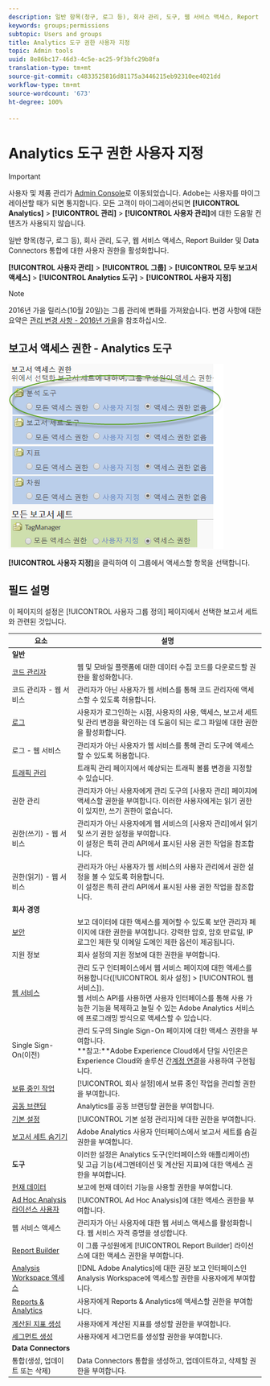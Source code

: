 ```yaml
---
description: 일반 항목(청구, 로그 등), 회사 관리, 도구, 웹 서비스 액세스, Report Builder 및 Data Connectors 통합에 대한 사용자 권한을 활성화합니다.
keywords: groups;permissions
subtopic: Users and groups
title: Analytics 도구 권한 사용자 지정
topic: Admin tools
uuid: 8e86bc17-46d3-4c5e-ac25-9f3bfc29b8fa
translation-type: tm+mt
source-git-commit: c4833525816d81175a3446215eb92310ee4021dd
workflow-type: tm+mt
source-wordcount: '673'
ht-degree: 100%

---
```



# Analytics 도구 권한 사용자 지정

>[!IMPORTANT]
>
>사용자 및 제품 관리가 [Admin Console](https://helpx.adobe.com/kr/enterprise/using/admin-console.html)로 이동되었습니다. Adobe는 사용자를 마이그레이션할 때가 되면 통지합니다. 모든 고객이 마이그레이션되면 **[!UICONTROL Analytics]** > **[!UICONTROL 관리]** > **[!UICONTROL 사용자 관리]**&#x200B;에 대한 도움말 컨텐츠가 사용되지 않습니다.

일반 항목(청구, 로그 등), 회사 관리, 도구, 웹 서비스 액세스, Report Builder 및 Data Connectors 통합에 대한 사용자 권한을 활성화합니다.

**[!UICONTROL 사용자 관리]** > **[!UICONTROL 그룹]** > **[!UICONTROL 모두 보고서 액세스]** > **[!UICONTROL Analytics 도구]** > **[!UICONTROL 사용자 지정]**

>[!NOTE]
>
>2016년 가을 릴리스(10월 20일)는 그룹 관리에 변화를 가져왔습니다. 변경 사항에 대한 요약은 [관리 변경 사항 - 2016년 가을](/help/admin/user-management2/c-user-management/permissions-changes.md)을 참조하십시오.

## 보고서 액세스 권한 - Analytics 도구

![](assets/report-access-analytics-tools.png)

**[!UICONTROL 사용자 지정]**&#x200B;을 클릭하여 이 그룹에서 액세스할 항목을 선택합니다.

## 필드 설명

이 페이지의 설정은 [!UICONTROL 사용자 그룹 정의] 페이지에서 선택한 보고서 세트와 관련된 것입니다.

| 요소 | 설명 |
|--- |--- |
| **일반** |  |
| [코드 관리자](/help/admin/admin/code-manager-admin.md) | 웹 및 모바일 플랫폼에 대한 데이터 수집 코드를 다운로드할 권한을 활성화합니다. |
| 코드 관리자 - 웹 서비스 | 관리자가 아닌 사용자가 웹 서비스를 통해 코드 관리자에 액세스할 수 있도록 허용합니다. |
| [로그](/help/admin/admin/logs.md) | 사용자가 로그인하는 시점, 사용자의 사용, 액세스, 보고서 세트 및 관리 변경을 확인하는 데 도움이 되는 로그 파일에 대한 권한을 활성화합니다. |
| 로그 - 웹 서비스 | 관리자가 아닌 사용자가 웹 서비스를 통해 관리 도구에 액세스할 수 있도록 허용합니다. |
| [트래픽 관리](/help/admin/c-traffic-management/traffic-management.md) | 트래픽 관리 페이지에서 예상되는 트래픽 볼륨 변경을 지정할 수 있습니다. |
| 권한 관리 | 관리자가 아닌 사용자에게 관리 도구의 [사용자 관리] 페이지에 액세스할 권한을 부여합니다. 이러한 사용자에게는 읽기 권한이 있지만, 쓰기 권한이 없습니다. |
| 권한(쓰기) - 웹 서비스 | 관리자가 아닌 사용자에게 웹 서비스의 [사용자 관리]에서 읽기 및 쓰기 권한 설정을 부여합니다.<br>이 설정은 특히 관리 API에서 표시된 사용 권한 작업을 참조합니다. |
| 권한(읽기) - 웹 서비스 | 관리자가 아닌 사용자가 웹 서비스의 사용자 관리에서 권한 설정을 볼 수 있도록 허용합니다.<br>이 설정은 특히 관리 API에서 표시된 사용 권한 작업을 참조합니다. |
| **회사 경영** |  |
| [보안](/help/admin/company/security-manager.md) | 보고 데이터에 대한 액세스를 제어할 수 있도록 보안 관리자 페이지에 대한 권한을 부여합니다. 강력한 암호, 암호 만료일, IP 로그인 제한 및 이메일 도메인 제한 옵션이 제공됩니다. |
| 지원 정보 | 회사 설정의 지원 정보에 대한 권한을 부여합니다. |
| [웹 서비스](/help/admin/company/web-services-admin.md) | 관리 도구 인터페이스에서 웹 서비스 페이지에 대한 액세스를 허용합니다([!UICONTROL 회사 설정] > [!UICONTROL 웹 서비스]).<br>웹 서비스 API를 사용하면 사용자 인터페이스를 통해 사용 가능한 기능을 복제하고 늘릴 수 있는 Adobe Analytics 서비스에 프로그래밍 방식으로 액세스할 수 있습니다. |
| Single Sign-On(이전) | 관리 도구의 Single Sign-On 페이지에 대한 액세스 권한을 부여합니다.<br>**참고:**Adobe Experience Cloud에서 단일 사인온은 Experience Cloud와 솔루션 간[계정 연결](https://docs.adobe.com/content/help/ko-KR/core-services/interface/manage-users-and-products/organizations.html)을 사용하여 구현됩니다. |
| [보류 중인 작업](/help/admin/company/pending-actions-admin.md) | [!UICONTROL 회사 설정]에서 보류 중인 작업을 관리할 권한을 부여합니다. |
| [공동 브랜딩](/help/admin/company/co-branding-admin.md) | Analytics를 공동 브랜딩할 권한을 부여합니다. |
| [기본 설정](/help/admin/admin/preferences-manager.md) | [!UICONTROL 기본 설정 관리자]에 대한 권한을 부여합니다. |
| [보고서 세트 숨기기](/help/admin/company/c-hide-report-suites.md) | Adobe Analytics 사용자 인터페이스에서 보고서 세트를 숨길 권한을 부여합니다. |
| **도구** | 이러한 설정은 Analytics 도구(인터페이스와 애플리케이션) 및 고급 기능(세그멘테이션 및 계산된 지표)에 대한 액세스 권한을 부여합니다. |
| [현재 데이터](https://docs.adobe.com/content/help/ko-KR/analytics/analyze/reports-analytics/current-data.html) | 보고에 현재 데이터 기능을 사용할 권한을 부여합니다. |
| [Ad Hoc Analysis 라이선스 사용자](https://docs.adobe.com/content/help/ko-KR/analytics/analyze/ad-hoc-analysis/adhoc-home.html) | [!UICONTROL Ad Hoc Analysis]에 대한 액세스 권한을 부여합니다. |
| 웹 서비스 액세스 | 관리자가 아닌 사용자에 대한 웹 서비스 액세스를 활성화합니다. 웹 서비스 자격 증명을 생성합니다. |
| [Report Builder](https://docs.adobe.com/content/help/ko-KR/analytics/analyze/report-builder/report-builder-setup/t-install-arb.html) | 이 그룹 구성원에게 [!UICONTROL Report Builder] 라이선스에 대한 액세스 권한을 부여합니다. |
| [Analysis Workspace 액세스](https://docs.adobe.com/content/help/ko-KR/analytics/analyze/analysis-workspace/home.html) | [!DNL Adobe Analytics]에 대한 권장 보고 인터페이스인 Analysis Workspace에 액세스할 권한을 사용자에게 부여합니다. |
| [Reports &amp; Analytics](https://docs.adobe.com/content/help/ko-KR/analytics/landing/an-key-concepts.html) | 사용자에게 Reports &amp; Analytics에 액세스할 권한을 부여합니다. |
| [계산된 지표 생성](https://docs.adobe.com/content/help/ko-KR/analytics/components/calculated-metrics/cm-overview.html) | 사용자에게 계산된 지표를 생성할 권한을 부여합니다. |
| [세그먼트 생성](https://docs.adobe.com/content/help/ko-KR/analytics/components/segmentation/seg-home.html) | 사용자에게 세그먼트를 생성할 권한을 부여합니다. |
| **Data Connectors** |  |
| 통합(생성, 업데이트 또는 삭제) | Data Connectors 통합을 생성하고, 업데이트하고, 삭제할 권한을 부여합니다. |
